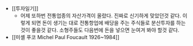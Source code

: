 - [[투자일기]]
    - 어제 또하번 전통업종의 자산가격이 올랐다. 진짜로 신기하게 맞았던것 같다. 이렇게 되면  돈이 생기는 대로 전통항업에 배당을 주는 주식들로 분산투자를 하는것이 좋을것 같다. 소형주들도 다음번에 돈을 넣으면 눈여겨 봐야 할것 같다.
- [[미셸 푸코 Michel Paul Foucault 1926~1984]]
